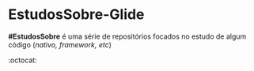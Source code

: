 # EstudosSobre-Glide
**#EstudosSobre** é uma série de repositórios focados no estudo de algum código (*nativo, framework, etc*)

:octocat:
